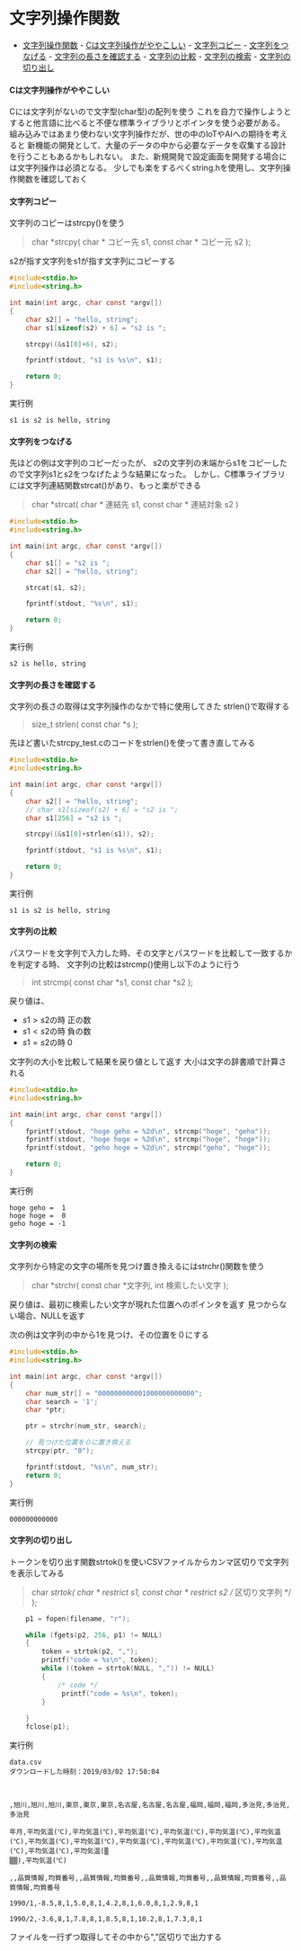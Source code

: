 # 文字列操作関数
<!-- TOC -->

- [文字列操作関数](#文字列操作関数)
			- [Cは文字列操作がややこしい](#cは文字列操作がややこしい)
			- [文字列コピー](#文字列コピー)
			- [文字列をつなげる](#文字列をつなげる)
			- [文字列の長さを確認する](#文字列の長さを確認する)
			- [文字列の比較](#文字列の比較)
			- [文字列の検索](#文字列の検索)
			- [文字列の切り出し](#文字列の切り出し)

<!-- /TOC -->

#### Cは文字列操作がややこしい
Cには文字列がないので文字型(char型)の配列を使う
これを自力で操作しようとすると他言語に比べると不便な標準ライブラリとポインタを使う必要がある。
組み込みではあまり使わない文字列操作だが、世の中のIoTやAIへの期待を考えると
新機能の開発として、大量のデータの中から必要なデータを収集する設計を行うこともあるかもしれない。
また、新規開発で設定画面を開発する場合には文字列操作は必須となる。
少しでも楽をするべくstring.hを使用し、文字列操作関数を確認しておく

#### 文字列コピー
文字列のコピーはstrcpy()を使う
> char *strcpy(
>	char * コピー先 s1,
>	const char * コピー元 s2
> );

s2が指す文字列をs1が指す文字列にコピーする

```C
#include<stdio.h>
#include<string.h>

int main(int argc, char const *argv[])
{
	char s2[] = "hello, string";
	char s1[sizeof(s2) + 6] = "s2 is ";

	strcpy((&s1[0]+6), s2);

	fprintf(stdout, "s1 is %s\n", s1);

	return 0;
}

```
実行例
```
s1 is s2 is hello, string
```

#### 文字列をつなげる
先ほどの例は文字列のコピーだったが、
s2の文字列の末端からs1をコピーしたので文字列s1とs2をつなげたような結果になった。
しかし、C標準ライブラリには文字列連結関数strcat()があり、もっと楽ができる

> char *strcat(
> 	char * 連結先 s1,
> 	const char * 連結対象 s2
> )
```C
#include<stdio.h>
#include<string.h>

int main(int argc, char const *argv[])
{
	char s1[] = "s2 is ";
	char s2[] = "hello, string";

	strcat(s1, s2);

	fprintf(stdout, "%s\n", s1);

	return 0;
}

```
実行例
```
s2 is hello, string
```
#### 文字列の長さを確認する
文字列の長さの取得は文字列操作のなかで特に使用してきた
strlen()で取得する
> size_t strlen(
> 	const char *s
> );

先ほど書いたstrcpy_test.cのコードをstrlen()を使って書き直してみる
```C
#include<stdio.h>
#include<string.h>

int main(int argc, char const *argv[])
{
	char s2[] = "hello, string";
	// char s1[sizeof(s2) + 6] = "s2 is ";
	char s1[256] = "s2 is ";

	strcpy((&s1[0]+strlen(s1)), s2);

	fprintf(stdout, "s1 is %s\n", s1);

	return 0;
}
```
実行例
```
s1 is s2 is hello, string
```
#### 文字列の比較
パスワードを文字列で入力した時、その文字とパスワードを比較して一致するかを判定する時、
文字列の比較はstrcmp()使用し以下のように行う
> int strcmp(
> 	const char *s1,
> 	const char *s2
> );

戻り値は、
- $s1 > s2$の時
	正の数
- $s1 < s2$の時
	負の数
- $s1 = s2$の時
	0

文字列の大小を比較して結果を戻り値として返す
大小は文字の辞書順で計算される

```C
#include<stdio.h>
#include<string.h>

int main(int argc, char const *argv[])
{
	fprintf(stdout, "hoge geho = %2d\n", strcmp("hoge", "geho"));
	fprintf(stdout, "hoge hoge = %2d\n", strcmp("hoge", "hoge"));
	fprintf(stdout, "geho hoge = %2d\n", strcmp("geho", "hoge"));

	return 0;
}
```
実行例
```
hoge geho =  1
hoge hoge =  0
geho hoge = -1
```
#### 文字列の検索
文字列から特定の文字の場所を見つけ置き換えるにはstrchr()関数を使う

> char *strchr(
> 	const char *文字列,
> 	int 検索したい文字
> );

戻り値は、最初に検索したい文字が現れた位置へのポインタを返す
見つからない場合、NULLを返す

次の例は文字列の中から1を見つけ、その位置を０にする
```C
#include<stdio.h>
#include<string.h>

int main(int argc, char const *argv[])
{
	char num_str[] = "000000000001000000000000";
	char search = '1';
	char *ptr;

	ptr = strchr(num_str, search);

	// 見つけた位置を０に置き換える
	strcpy(ptr, "0");

	fprintf(stdout, "%s\n", num_str);
	return 0;
}
```
実行例
```
000000000000
```
#### 文字列の切り出し
トークンを切り出す関数strtok()を使いCSVファイルからカンマ区切りで文字列を表示してみる
> char *strtok(
> 	char * restrict s1,
> 	const char * restrict s2 /* 区切り文字列 */
> );

```C
	p1 = fopen(filename, "r");

	while (fgets(p2, 256, p1) != NULL)
	{
		token = strtok(p2, ",");
		printf("code = %s\n", token);
		while ((token = strtok(NULL, ",")) != NULL)
		{
			/* code */
			 printf("code = %s\n", token);
		}
		
	}
	fclose(p1);
```
実行例
```
data.csv
ダウンロードした時刻：2019/03/02 17:50:04



,旭川,旭川,旭川,東京,東京,東京,名古屋,名古屋,名古屋,福岡,福岡,福岡,多治見,多治見,多治見

年月,平均気温(℃),平均気温(℃),平均気温(℃),平均気温(℃),平均気温(℃),平均気温(℃),平均気温(℃),平均気温(℃),平均気温(℃),平均気温(℃),平均気温(℃),平均気温(℃),平均気温(℃),平均気温(▒
▒▒),平均気温(℃)

,,品質情報,均質番号,,品質情報,均質番号,,品質情報,均質番号,,品質情報,均質番号,,品質情報,均質番号

1990/1,-8.5,8,1,5.0,8,1,4.2,8,1,6.0,8,1,2.9,8,1

1990/2,-3.6,8,1,7.8,8,1,8.5,8,1,10.2,8,1,7.3,8,1

```

ファイルを一行ずつ取得してその中から","区切りで出力する